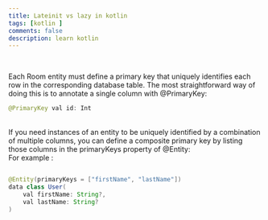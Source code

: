 ```yaml
---
title: Lateinit vs lazy in kotlin
tags: [kotlin ]
comments: false
description: learn kotlin
---
```


<br>

Each Room entity must define a primary key that uniquely identifies each row in the corresponding database table. The most straightforward way of doing this is to annotate a single column with @PrimaryKey:
<br>
```java
@PrimaryKey val id: Int
```
<br>
If you need instances of an entity to be uniquely identified by a combination of multiple columns, you can define a composite primary key by listing those columns in the primaryKeys property of @Entity:
<br>
For example :

```java

@Entity(primaryKeys = ["firstName", "lastName"])
data class User(
    val firstName: String?,
    val lastName: String?
)
```

